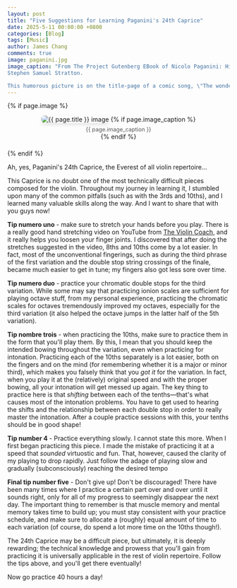 ```yaml
---
layout: post
title: "Five Suggestions for Learning Paganini's 24th Caprice"
date: 2025-5-11 00:00:00 +0800
categories: [Blog]
tags: [Music]
author: James Chang
comments: true
image: paganini.jpg
image_caption: "From The Project Gutenberg EBook of Nicolo Paganini: His Life and Work, by 
Stephen Samuel Stratton.

This humorous picture is on the title-page of a comic song, \"The wonderful Paganini, or London fiddling mad.\" The poetry by W. T. Moncrieff, Esq., and the melody by one of the first composers of the day! London, published by Leoni Lee, circa 1831. The \"poetry\" is not of a classical standard."
---
```

<!--more-->

{% if page.image %}

<figure style="text-align: center; margin-bottom: 1.5em;">
  <img src="{{ '/blog/assets/' | append: page.image | relative_url }}" alt="{{ page.title }} image" style="max-width: 100%; height: auto; border-radius: 8px; box-shadow: 0 4px 8px rgba(0,0,0,0.1);">
  {% if page.image_caption %}
    <figcaption style="font-size: 0.9em; color: #555; margin-top: 0.5em;">{{ page.image_caption }}</figcaption>
  {% endif %}
</figure>
{% endif %}

Ah, yes, Paganini's 24th Caprice, the Everest of all violin repertoire...

This Caprice is no doubt one of the most technically difficult pieces composed for the violin. Throughout my journey in learning it, I stumbled upon many of the common pitfalls (such as with the 3rds and 10ths), and I learned many valuable skills along the way. And I want to share that with you guys now!

**Tip numero uno** - make sure to stretch your hands before you play. There is a really good hand stretching video on YouTube from [The Violin Coach](https://youtu.be/DPwAwfzXpNs), and it really helps you loosen your finger joints. I discovered that after doing the stretches suggested in the video, 8ths and 10ths come by a lot easier. In fact, most of the unconventional fingerings, such as during the third phrase of the first variation and the double stop string crossings of the finale, became much easier to get in tune; my fingers also got less sore over time.

**Tip numero duo** - practice your chromatic double stops for the third variation. While some may say that practicing ionion scales are sufficient for playing octave stuff, from my personal experience, practicing the chromatic scales for octaves tremendously improved my octaves, especially for the third variation (it also helped the octave jumps in the latter half of the 5th variation).

**Tip nombre trois** - when practicing the 10ths, make sure to practice them in the form that you'll play them. By this, I mean that you should keep the intended bowing throughout the variation, even when practicing for intonation. Practicing each of the 10ths separately is a lot easier, both on the fingers and on the mind (for remembering whether it is a major or minor third), which makes you falsely think that you _got it_ for the variation. In fact, when you play it at the (relatively) original speed and with the proper bowing, all your intonation will get messed up again. The key thing to practice here is that _shifting_ between each of the tenths—that's what causes most of the intonation problems. You have to get used to hearing the shifts and the relationship between each double stop in order to really master the intonation. After a couple practice sessions with this, your tenths should be in good shape!

**Tip number 4** - Practice everything slowly. I cannot state this more. When I first began practicing this piece. I made the mistake of practicing it at a speed that _sounded_ virtuostic and fun. That, however, caused the clarity of my playing to drop rapidly. Just follow the adage of playing slow and gradually (subconsciously) reaching the desired tempo

**Final tip number five** - Don't give up! Don't be discouraged! There have been many times where I practice a certain part over and over until it sounds right, only for all of my progress to seemingly disappear the next day. The important thing to remember is that muscle memory and mental memory takes time to build up; you must stay consistent with your practice schedule, and make sure to allocate a (roughly) equal amount of time to each variation (of course, do spend a lot more time on the 10ths though!).

The 24th Caprice may be a difficult piece, but ultimately, it is deeply rewarding; the technical knowledge and prowess that you'll gain from practicing it is universally applicable in the rest of violin repertoire. Follow the tips above, and you'll get there eventually!

Now go practice 40 hours a day!

